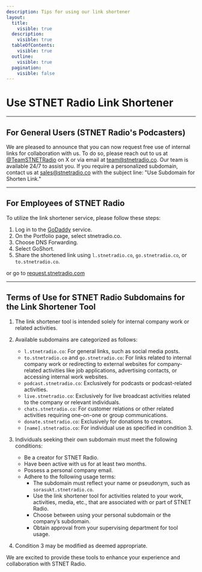 ```yaml
---
description: Tips for using our link shortener
layout:
  title:
    visible: true
  description:
    visible: true
  tableOfContents:
    visible: true
  outline:
    visible: true
  pagination:
    visible: false
---
```


# Use STNET Radio Link Shortener

***

## For General Users (STNET Radio's Podcasters)

We are pleased to announce that you can now request free use of internal links for collaboration with us. To do so, please reach out to us at [@TeamSTNETRadio](https://x.com/TeamSTNETRadio) on X or via email at [team@stnetradio.co](mailto:team@stnetradio.co). Our team is available 24/7 to assist you. If you require a personalized subdomain, contact us at [sales@stnetradio.co](mailto:sales@stnetradio.co) with the subject line: "Use Subdomain for Shorten Link."

***

## For Employees of STNET Radio

To utilize the link shortener service, please follow these steps:

1. Log in to the [GoDaddy](https://dcc.godaddy.com) service.
2. On the Portfolio page, select stnetradio.co.
3. Choose DNS Forwarding.
4. Select GoShort.
5. Share the shortened link using `l.stnetradio.co`, `go.stnetradio.co`, or `to.stnetradio.co`.

or go to [request.stnetradio.com](https://request.stnetradio.com)
***

## Terms of Use for STNET Radio Subdomains for the Link Shortener Tool

1. The link shortener tool is intended solely for internal company work or related activities.
2. Available subdomains are categorized as follows:
   * `l.stnetradio.co`: For general links, such as social media posts.
   * `to.stnetradio.co` and `go.stnetradio.co`: For links related to internal company work or redirecting to external websites for company-related activities like job applications, advertising contacts, or accessing internal work websites.
   * `podcast.stnetradio.co`: Exclusively for podcasts or podcast-related activities.
   * `live.stnetradio.co`: Exclusively for live broadcast activities related to the company or relevant individuals.
   * `chats.stnetradio.co`: For customer relations or other related activities requiring one-on-one or group communications.
   * `donate.stnetradio.co`: Exclusively for donations to creators.
   * `[name].stnetradio.co`: For individual use as specified in condition 3.

3. Individuals seeking their own subdomain must meet the following conditions:
   * Be a creator for STNET Radio.
   * Have been active with us for at least two months.
   * Possess a personal company email.
   * Adhere to the following usage terms:
     * The subdomain must reflect your name or pseudonym, such as `sorasukt.stnetradio.co`.
     * Use the link shortener tool for activities related to your work, activities, media, etc., that are associated with or part of STNET Radio.
     * Choose between using your personal subdomain or the company’s subdomain.
     * Obtain approval from your supervising department for tool usage.

4. Condition 3 may be modified as deemed appropriate.

We are excited to provide these tools to enhance your experience and collaboration with STNET Radio.
